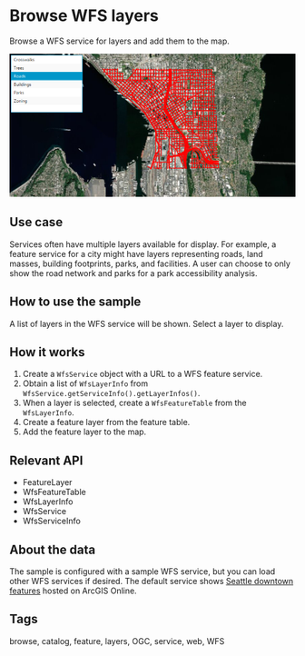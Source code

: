 # Browse WFS layers

Browse a WFS service for layers and add them to the map.

![Image of browse WFS layers](BrowseWfsLayers.png)

## Use case

Services often have multiple layers available for display. For example, a feature service for a city might have layers representing roads, land masses, building footprints, parks, and facilities. A user can choose to only show the road network and parks for a park accessibility analysis.

## How to use the sample

A list of layers in the WFS service will be shown. Select a layer to display.

## How it works

1. Create a `WfsService` object with a URL to a WFS feature service.
2. Obtain a list of `WfsLayerInfo` from `WfsService.getServiceInfo().getLayerInfos()`.
3. When a layer is selected, create a `WfsFeatureTable` from the `WfsLayerInfo`.
4. Create a feature layer from the feature table.
5. Add the feature layer to the map.

## Relevant API

* FeatureLayer
* WfsFeatureTable
* WfsLayerInfo
* WfsService
* WfsServiceInfo

## About the data

The sample is configured with a sample WFS service, but you can load other WFS services if desired. The default service shows [Seattle downtown features](https://arcgisruntime.maps.arcgis.com/home/item.html?id=1b81d35c5b0942678140efc29bc25391) hosted on ArcGIS Online.

## Tags

browse, catalog, feature, layers, OGC, service, web, WFS

